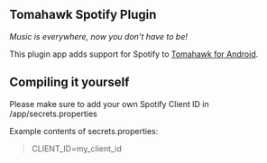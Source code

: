 ## Tomahawk Spotify Plugin

*Music is everywhere, now you don’t have to be!*

This plugin app adds support for Spotify to [Tomahawk for Android](https://github.com/tomahawk-player/tomahawk-android).

## Compiling it yourself

Please make sure to add your own Spotify Client ID in /app/secrets.properties

Example contents of secrets.properties:
> CLIENT_ID=my_client_id
